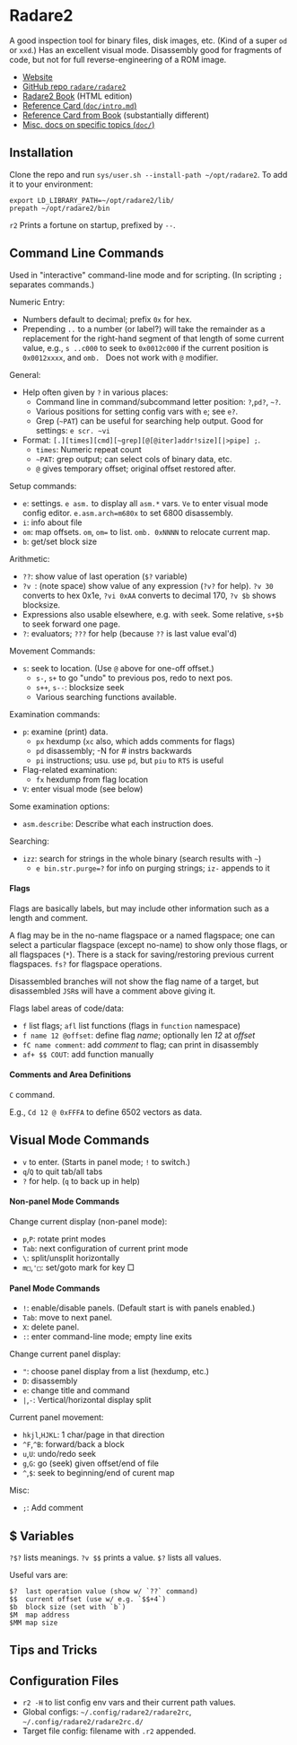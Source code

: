 Radare2
=======

A good inspection tool for binary files, disk images, etc. (Kind of a
super `od` or `xxd`.) Has an excellent visual mode. Disassembly good
for fragments of code, but not for full reverse-engineering of a ROM
image.

- [Website]
- [GitHub repo `radare/radare2`][repo]
- [Radare2 Book][book-html] (HTML edition)
- [Reference Card (`doc/intro.md`)][doc-ref]
- [Reference Card from Book][book-ref] (substantially different)
- [Misc. docs on specific topics (`doc/`)][doc]


Installation
------------

Clone the repo and run `sys/user.sh --install-path ~/opt/radare2`.
To add it to your environment:

    export LD_LIBRARY_PATH=~/opt/radare2/lib/
    prepath ~/opt/radare2/bin

`r2` Prints a fortune on startup, prefixed by `--`.


Command Line Commands
---------------------

Used in "interactive" command-line mode and for scripting.
(In scripting `;` separates commands.)

Numeric Entry:
- Numbers default to decimal; prefix `0x` for hex.
- Prepending `..` to a number (or label?) will take the remainder
  as a replacement for the right-hand segment of that length of
  some current value, e.g., `s ..c000` to seek to `0x0012c000`
  if the current position is `0x0012xxxx`, and `omb. ` Does not
  work with `@` modifier.

General:
- Help often given by `?` in various places:
  - Command line in command/subcommand letter position: `?`,`pd?`, `~?`.
  - Various positions for setting config vars with `e`; see `e?`.
  - Grep (`~PAT`) can be useful for searching help output.
    Good for settings: `e scr. ~vi`
- Format: `[.][times][cmd][~grep][@[@iter]addr!size][|>pipe] ;`.
  - `times`: Numeric repeat count
  - `~PAT`: grep output; can select cols of binary data, etc.
  - `@` gives temporary offset; original offset restored after.

Setup commands:
- `e`: settings. `e asm.` to display all `asm.*` vars.
  `Ve` to enter visual mode config editor.
  `e.asm.arch=m680x` to set 6800 disassembly.
- `i`: info about file
- `om`: map offsets. `om`, `om=` to list.
  `omb. 0xNNNN` to relocate current map.
- `b`: get/set block size

Arithmetic:
- `??`: show value of last operation (`$?` variable)
- `?v `: (note space) show value of any expression (`?v?` for help).
  `?v 30` converts to hex 0x1e,
  `?vi 0xAA` converts to decimal 170,
  `?v $b` shows blocksize.
- Expressions also usable elsewhere, e.g. with `s`eek.
  Some relative, `s+$b` to seek forward one page.
- `?`: evaluators; `???` for help (because `??` is last value eval'd)

Movement Commands:
- `s`: seek to location. (Use `@` above for one-off offset.)
  - `s-`, `s+` to go "undo" to previous pos, redo to next pos.
  - `s++`, `s--`: blocksize seek
  - Various searching functions available.

Examination commands:
- `p`: examine (print) data.
  - `px` hexdump (`xc` also, which adds comments for flags)
  - `pd` disassembly; -N for # instrs backwards
  - `pi` instructions; usu. use `pd`, but `piu` to `RTS` is useful
- Flag-related examination:
  - `fx` hexdump from flag location
- `V`: enter visual mode (see below)

Some examination options:
- `asm.describe`: Describe what each instruction does.

Searching:
- `izz`: search for strings in the whole binary (search results with `~`)
  - `e bin.str.purge=?` for info on purging strings; `iz-` appends to it

#### Flags

Flags are basically labels, but may include other information
such as a length and comment.

A flag may be in the no-name flagspace or a named flagspace; one can
select a particular flagspace (except no-name) to show only those
flags, or all flagspaces (`*`). There is a stack for saving/restoring
previous current flagspaces. `fs?` for flagspace operations.

Disassembled branches will not show the flag name of a target, but
disassembled `JSR`s will have a comment above giving it.

Flags label areas of code/data:
- `f` list flags; `afl` list functions (flags in `function` namespace)
- `f name 12 @offset`: define flag _name_; optionally len _12_ at _offset_
- `fC name comment`: add _comment_ to flag; can print in disassembly
- `af+ $$ COUT`: add function manually

#### Comments and Area Definitions

`C` command.

E.g., `Cd 12 @ 0xFFFA` to define 6502 vectors as data.


Visual Mode Commands
--------------------

- `v` to enter. (Starts in panel mode; `!` to switch.)
- `q`/`Q` to quit tab/all tabs
- `?` for help. (`q` to back up in help)

#### Non-panel Mode Commands

Change current display (non-panel mode):
- `p`,`P`: rotate print modes
- `Tab`: next configuration of current print mode
- `\`: split/unsplit horizontally
- `m□`,`'□`: set/goto mark for key □

#### Panel Mode Commands

- `!`: enable/disable panels. (Default start is with panels enabled.)
- `Tab`: move to next panel.
- `X`: delete panel.
- `:`: enter command-line mode; empty line exits

Change current panel display:
- `"`: choose panel display from a list (hexdump, etc.)
- `D`: disassembly
- `e`: change title and command
- `|`,`-`: Vertical/horizontal display split

Current panel movement:
- `hkjl`,`HJKL`: 1 char/page in that direction
- `^F`,`^B`: forward/back a block
- `u`,`U`: undo/redo seek
- `g`,`G`: go (seek) given offset/end of file
- `^`,`$`: seek to beginning/end of curent map

Misc:
- `;`: Add comment


$ Variables
-----------

`?$?` lists meanings. `?v $$` prints a value. `$?` lists all values.

Useful vars are:

    $?  last operation value (show w/ `??` command)
    $$  current offset (use w/ e.g. `$$+4`)
    $b  block size (set with `b`)
    $M  map address
    $MM map size


Tips and Tricks
---------------



Configuration Files
-------------------

- `r2 -H` to list config env vars and their current path values.
- Global configs: `~/.config/radare2/radare2rc`,
  `~/.config/radare2/radare2rc.d/`
- Target file config: filename with `.r2` appended.



<!-------------------------------------------------------------------->
[book-html]: https://radare.gitbooks.io/radare2book/
[book-ref]: https://radare.gitbooks.io/radare2book/refcard/intro.html
[doc-ref]: https://github.com/radareorg/radare2/blob/master/doc/intro.md
[doc]: https://github.com/radareorg/radare2/tree/master/doc
[repo]: https://github.com/radareorg/radare2
[website]: http://www.radare.org/
